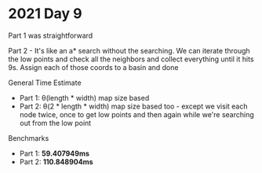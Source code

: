 # 2021 Day 9

Part 1 was straightforward

Part 2 - It's like an a* search without the searching. We can iterate through the low points and check all the neighbors and collect everything until it hits 9s. Assign each of those coords to a basin and done

General Time Estimate
- Part 1: θ(length * width) map size based 
- Part 2: θ(2 * length * width) map size based too - except we visit each node twice, once to get low points and then again while we're searching out from the low point

Benchmarks
- Part 1: **59.407949ms**
- Part 2: **110.848904ms**



